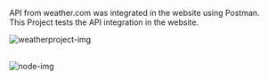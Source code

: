 API from weather.com was integrated in the website using Postman.<br>
This Project tests the API integration in the website. <br>

![weatherproject-img](https://user-images.githubusercontent.com/75977991/174883543-a0f0932e-d114-4be5-8f48-676e00ef74aa.JPG) <br><br>

![node-img](https://user-images.githubusercontent.com/75977991/174883536-243b019a-5229-4c68-b212-e706c79699d7.JPG)
